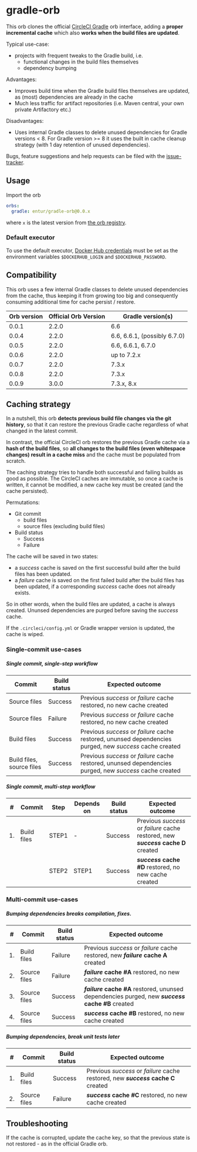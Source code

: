 # gradle-orb
This orb clones the official [CircleCI Gradle] orb interface, adding a __proper incremental cache__ which also __works when the build files are updated__.

Typical use-case:

 * projects with frequent tweaks to the Gradle build, i.e.
   * functional changes in the build files themselves
   * dependency bumping

Advantages:

 * Improves build time when the Gradle build files themselves are updated, as (most) dependencies are already in the cache
 * Much less traffic for artifact repositories (i.e. Maven central, your own private Artifactory etc.)

Disadvantages:

 *  Uses internal Gradle classes to delete unused dependencies for Gradle versions < 8. For Gradle version >= 8 it uses the built in cache cleanup strategy (with 1 day retention of unused dependencies).
      
Bugs, feature suggestions and help requests can be filed with the [issue-tracker].

## Usage
Import the orb

```yaml
orbs:
  gradle: entur/gradle-orb@0.0.x
```

where `x` is the latest version from [the orb registry](https://circleci.com/orbs/registry/orb/entur/gradle-orb).

### Default executor
To use the default executor, [Docker Hub credentials](https://circleci.com/docs/2.0/private-images/) must be set as the environment variables `$DOCKERHUB_LOGIN` and `$DOCKERHUB_PASSWORD`.

## Compatibility
This orb uses a few internal Gradle classes to delete unused dependencies from the cache, thus keeping it from growing too big and consequently consuming additional time for cache persist / restore. 

| Orb version   | Official Orb Version | Gradle version(s)            |
| ------------- | -------------------- | ---------------------------- |
| 0.0.1         | 2.2.0                | 6.6                          |
| 0.0.4         | 2.2.0                | 6.6, 6.6.1, (possibly 6.7.0) |
| 0.0.5         | 2.2.0                | 6.6, 6.6.1, 6.7.0            |
| 0.0.6         | 2.2.0                | up to 7.2.x                  |
| 0.0.7         | 2.2.0                | 7.3.x                        |
| 0.0.8         | 2.2.0                | 7.3.x                        |
| 0.0.9         | 3.0.0                | 7.3.x, 8.x                   |

## Caching strategy
In a nutshell, this orb __detects previous build file changes via the git history__, so that it can restore the previous Gradle cache regardless of what changed in the latest commit.

In contrast, the official CircleCI orb restores the previous Gradle cache via a __hash of the build files__, so __all changes to the build files (even whitespace changes) result in a cache miss__ and the cache must be populated from scratch.

The caching strategy tries to handle both successful and failing builds as good as possible. The CircleCI caches are immutable, so once a cache is written, it cannot be modified, a new cache key must be created (and the cache persisted).

Permutations: 

 * Git commit
   * build files
   * source files (excluding build files)
 * Build status
   * Success
   * Failure

The cache will be saved in two states: 

 * a _success_ cache is saved on the first successful build after the build files has been updated.
 * a _failure_ cache is saved on the first failed build after the build files has been updated, if a corresponding _success_ cache does not already exists.

So in other words, when the build files are updated, a cache is always created. Ununsed dependencies are purged before saving the _success_ cache.

If the `.circleci/config.yml` or Gradle wrapper version is updated, the cache is wiped.

### Single-commit use-cases

##### Single commit, single-step workflow

| Commit  | Build status | Expected outcome |
| ------------- | ------------- | -- |
| Source files  | Success  | Previous _success_ or _failure_ cache restored, no new cache created |
| Source files  | Failure  | Previous _success_ or _failure_ cache restored, no new cache created |
| Build files  | Success  | Previous _success_ or _failure_ cache restored, ununsed dependencies purged, new _success_ cache created |
| Build files, source files  | Success  | Previous _success_ or _failure_ cache restored, ununsed dependencies purged, new _success_ cache created |

##### Single commit, multi-step workflow

| # | Commit | Step | Depends on | Build status | Expected outcome |
| ------------- | -- | -- |------------- | -- | -- |
| 1. | Build files  | STEP1 | - | Success  | Previous _success_ or _failure_ cache restored, new ___success_ cache D__ created |
|  |   | STEP2  |  STEP1 | Success | ___success_ cache #D__ restored, no new cache created |

### Multi-commit use-cases
##### Bumping dependencies breaks compilation, fixes.

| # | Commit | Build status | Expected outcome |
| ------------- | ------------- | -- | -- |
| 1. | Build files  | Failure  | Previous _success_ or _failure_ cache restored, new ___failure_ cache A__ created |
| 2. | Source files  | Failure  | ___failure_ cache #A__ restored, no new cache created |
| 3. | Source files  | Success  | ___failure_ cache #A__ restored, ununsed dependencies purged, new ___success_ cache #B__  created |
| 4. | Source files  | Success  | ___success_ cache #B__ restored, no new cache created |

##### Bumping dependencies, break unit tests later

| # | Commit | Build status | Expected outcome |
| ------------- | ------------- | -- | -- |
| 1. | Build files  | Success  | Previous _success_ or _failure_ cache restored, new ___success_ cache C__ created |
| 2. | Source files  | Failure  | ___success_ cache #C__ restored, no new cache created |

## Troubleshooting
If the cache is corrupted, update the cache key, so that the previous state is not restored - as in the official Gradle orb.

[issue-tracker]:               https://github.com/entur/gradle-orb
[CircleCI Gradle]:             https://circleci.com/orbs/registry/orb/circleci/gradle


